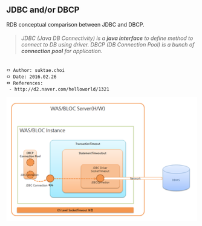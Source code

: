 ## JDBC and/or DBCP
RDB conceptual comparison between JDBC and DBCP.

>###### JDBC (Java DB Connectivity) is a **java interface** to define method to connect to DB using driver. DBCP (DB Connection Pool) is a bunch of **connection pool** for application.

```
ㅁ Author: suktae.choi
ㅁ Date: 2016.02.26
ㅁ References:
 - http://d2.naver.com/helloworld/1321
```

<img src="https://github.com/agongi/study/blob/master/mariadb-mysql/jdbc-dbcp/images/Screen%20Shot%202016-02-25%20at%2023.42.54.png" width=“75%”>
